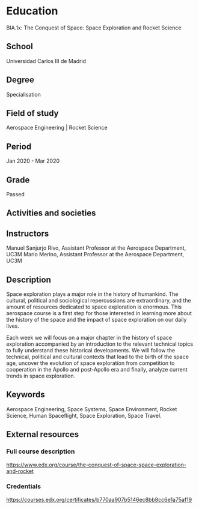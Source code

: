 # Education

BIA.1x: The Conquest of Space: Space Exploration and Rocket Science

## School

Universidad Carlos III de Madrid

## Degree

Specialisation

## Field of study

Aerospace Engineering | Rocket Science

## Period

Jan 2020 - Mar 2020

## Grade

Passed

## Activities and societies

## Instructors

Manuel Sanjurjo Rivo, Assistant Professor at the Aerospace Department, UC3M
Mario Merino, Assistant Professor at the Aerospace Department, UC3M

## Description

Space exploration plays a major role in the history of humankind. The cultural, political and sociological repercussions are extraordinary, and the amount of resources dedicated to space exploration is enormous. This aerospace course is a first step for those interested in learning more about the history of the space and the impact of space exploration on our daily lives.

Each week we will focus on a major chapter in the history of space exploration accompanied by an introduction to the relevant technical topics to fully understand these historical developments. We will follow the technical, political and cultural contexts that lead to the birth of the space age, uncover the evolution of space exploration from competition to cooperation in the Apollo and post-Apollo era and finally, analyze current trends in space exploration.

## Keywords

Aerospace Engineering, Space Systems, Space Environment, Rocket Science, Human Spaceflight, Space Exploration, Space Travel.

## External resources

### Full course description

<https://www.edx.org/course/the-conquest-of-space-space-exploration-and-rocket>

### Credentials

<https://courses.edx.org/certificates/b770aa907b5146ec8bb8cc6e1a75af19>
